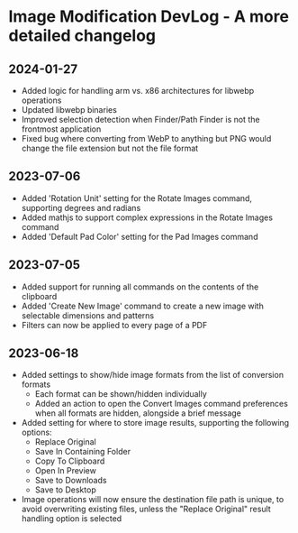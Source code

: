 # Image Modification DevLog - A more detailed changelog

## 2024-01-27

- Added logic for handling arm vs. x86 architectures for libwebp operations
- Updated libwebp binaries
- Improved selection detection when Finder/Path Finder is not the frontmost application
- Fixed bug where converting from WebP to anything but PNG would change the file extension but not the file format

## 2023-07-06

- Added 'Rotation Unit' setting for the Rotate Images command, supporting degrees and radians
- Added mathjs to support complex expressions in the Rotate Images command
- Added 'Default Pad Color' setting for the Pad Images command

## 2023-07-05

- Added support for running all commands on the contents of the clipboard
- Added 'Create New Image' command to create a new image with selectable dimensions and patterns
- Filters can now be applied to every page of a PDF

## 2023-06-18

- Added settings to show/hide image formats from the list of conversion formats
  - Each format can be shown/hidden individually
  - Added an action to open the Convert Images command preferences when all formats are hidden, alongside a brief message
- Added setting for where to store image results, supporting the following options:
  - Replace Original
  - Save In Containing Folder
  - Copy To Clipboard
  - Open In Preview
  - Save to Downloads
  - Save to Desktop
- Image operations will now ensure the destination file path is unique, to avoid overwriting existing files, unless the "Replace Original" result handling option is selected
